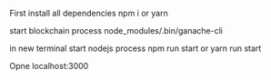 First install all dependencies
npm i  or  yarn

start blockchain process
node_modules/.bin/ganache-cli

in new terminal start nodejs process
npm run start  or yarn run start

Opne localhost:3000